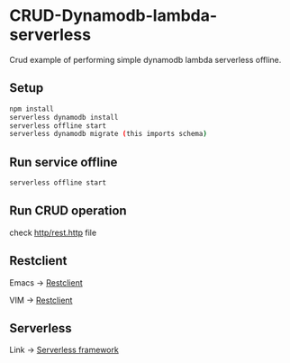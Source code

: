 # CRUD-Dynamodb-lambda-serverless
Crud example of performing simple dynamodb lambda serverless offline. 

## Setup

```bash
npm install
serverless dynamodb install
serverless offline start
serverless dynamodb migrate (this imports schema)
```

## Run service offline

```bash
serverless offline start
```

## Run CRUD operation

check [http/rest.http](./http/rest.http) file


## Restclient

Emacs -> [Restclient](https://github.com/pashky/restclient.el)

VIM -> [Restclient](https://github.com/bounceme/restclient.vim)


## Serverless

Link -> [Serverless framework](https://serverless.com/)
